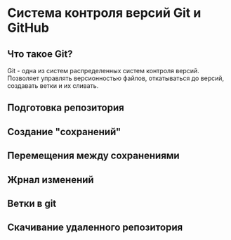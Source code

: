 # Система контроля версий Git и GitHub

## Что такое Git?
Git - одна из систем распределенных систем контроля версий. Позволяет управлять версионностью файлов, откатываться до версий, создавать ветки и их сливать.
## Подготовка репозитория

## Создание "сохранений"

## Перемещения между сохранениями

## Жрнал изменений

## Ветки в git

## Скачивание удаленного репозитория